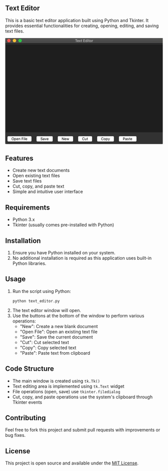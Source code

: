 ## Text Editor

This is a basic text editor application built using Python and Tkinter. It provides essential functionalities for creating, opening, editing, and saving text files.



![Screenshot of Application](output.jpeg)
## Features

- Create new text documents
- Open existing text files
- Save text files
- Cut, copy, and paste text
- Simple and intuitive user interface

## Requirements

- Python 3.x
- Tkinter (usually comes pre-installed with Python)

## Installation

1. Ensure you have Python installed on your system.
2. No additional installation is required as this application uses built-in Python libraries.

## Usage

1. Run the script using Python:
   ```
   python text_editor.py
   ```
2. The text editor window will open.
3. Use the buttons at the bottom of the window to perform various operations:
   - "New": Create a new blank document
   - "Open File": Open an existing text file
   - "Save": Save the current document
   - "Cut": Cut selected text
   - "Copy": Copy selected text
   - "Paste": Paste text from clipboard

## Code Structure

- The main window is created using `tk.Tk()`
- Text editing area is implemented using `tk.Text` widget
- File operations (open, save) use `tkinter.filedialog`
- Cut, copy, and paste operations use the system's clipboard through Tkinter events

## Contributing

Feel free to fork this project and submit pull requests with improvements or bug fixes.

## License

This project is open source and available under the [MIT License](https://opensource.org/licenses/MIT).

